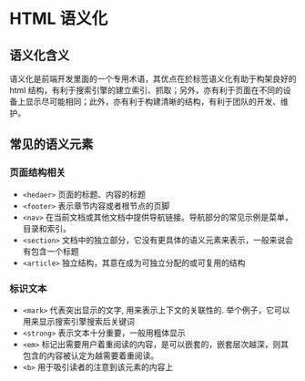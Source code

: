 # HTML 语义化

## 语义化含义

语义化是前端开发里面的一个专用术语，其优点在於标签语义化有助于构架良好的 html 结构，有利于搜索引擎的建立索引、抓取；另外，亦有利于页面在不同的设备上显示尽可能相同；此外，亦有利于构建清晰的结构，有利于团队的开发、维护。

## 常见的语义元素

### 页面结构相关

- `<hedaer>` 页面的标题、内容的标题
- `<footer>` 表示章节内容或者根节点的页脚
- `<nav>` 在当前文档或其他文档中提供导航链接。导航部分的常见示例是菜单，目录和索引。
- `<section>` 文档中的独立部分，它没有更具体的语义元素来表示，一般来说会有包含一个标题
- `<article>` 独立结构，其意在成为可独立分配的或可复用的结构

### 标识文本

- `<mark>` 代表突出显示的文字, 用来表示上下文的关联性的. 举个例子，它可以用来显示搜索引擎搜索后关键词
- `<strong>` 表示文本十分重要，一般用粗体显示
- `<em>` 标记出需要用户着重阅读的内容，是可以嵌套的，嵌套层次越深，则其包含的内容被认定为越需要着重阅读。
- `<b>` 用于吸引读者的注意到该元素的内容上
